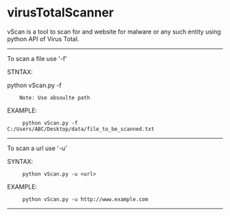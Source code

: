 # virusTotalScanner

vScan is a tool to scan for and website for malware or any such entity using python API of Virus Total.
______________________________________________________________________________________________________
To scan a file use '-f'

STNTAX:

python vScan.py -f <Absolute-filepath>
        
        Note: Use absoulte path

EXAMPLE:

         python vScan.py -f C:/Users/ABC/Desktop/data/file_to_be_scanned.txt

______________________________________________________________________________________________________
To scan a url use '-u'

SYNTAX:

         python vScan.py -u <url>

EXAMPLE:

         python vScan.py -u http://www.example.com

______________________________________________________________________________________________________
